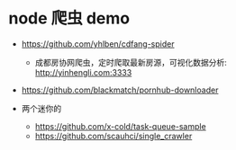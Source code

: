 # node 爬虫 demo

* https://github.com/yhlben/cdfang-spider
  - 成都房协网爬虫，定时爬取最新房源，可视化数据分析: http://yinhengli.com:3333

* https://github.com/blackmatch/pornhub-downloader

* 两个迷你的
  - https://github.com/x-cold/task-queue-sample
  - https://github.com/scauhci/single_crawler

